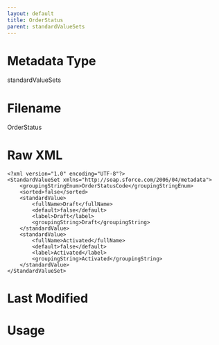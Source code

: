 ```yaml
---
layout: default
title: OrderStatus
parent: standardValueSets
---
```

# Metadata Type
standardValueSets


# Filename 
OrderStatus


# Raw XML
```
<?xml version="1.0" encoding="UTF-8"?>
<StandardValueSet xmlns="http://soap.sforce.com/2006/04/metadata">
    <groupingStringEnum>OrderStatusCode</groupingStringEnum>
    <sorted>false</sorted>
    <standardValue>
        <fullName>Draft</fullName>
        <default>false</default>
        <label>Draft</label>
        <groupingString>Draft</groupingString>
    </standardValue>
    <standardValue>
        <fullName>Activated</fullName>
        <default>false</default>
        <label>Activated</label>
        <groupingString>Activated</groupingString>
    </standardValue>
</StandardValueSet>
```


# Last Modified


# Usage
